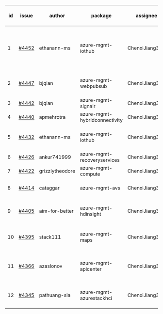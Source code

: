 | id | issue | author | package | assignee | bot advice | created date of issue | target release date | date from target |
| ------ | ------ | ------ | ------ | ------ | ------ | ------ | ------ | :-----: |
| 1 | [#4452](https://github.com/Azure/sdk-release-request/issues/4452) | ethanann-ms | azure-mgmt-iothub | ChenxiJiang333 | duplicated issue  <br> new issue. new comment. MultiAPI | 08-17 | 09-22 |  |
| 2 | [#4447](https://github.com/Azure/sdk-release-request/issues/4447) | bjqian | azure-mgmt-webpubsub | ChenxiJiang333 | multi readme link! HoldOn | 08-17 | 09-22 |  |
| 3 | [#4442](https://github.com/Azure/sdk-release-request/issues/4442) | bjqian | azure-mgmt-signalr | ChenxiJiang333 |  | 08-17 | 09-22 |  |
| 4 | [#4440](https://github.com/Azure/sdk-release-request/issues/4440) | apmehrotra | azure-mgmt-hybridconnectivity | ChenxiJiang333 |  | 08-16 | 09-22 |  |
| 5 | [#4432](https://github.com/Azure/sdk-release-request/issues/4432) | ethanann-ms | azure-mgmt-iothub | ChenxiJiang333 | duplicated issue  <br> new comment. | 08-15 | 09-22 |  |
| 6 | [#4426](https://github.com/Azure/sdk-release-request/issues/4426) | ankur741999 | azure-mgmt-recoveryservices | ChenxiJiang333 |  | 08-14 | 09-22 |  |
| 7 | [#4422](https://github.com/Azure/sdk-release-request/issues/4422) | grizzlytheodore | azure-mgmt-compute | ChenxiJiang333 |  | 08-12 | 09-22 |  |
| 8 | [#4414](https://github.com/Azure/sdk-release-request/issues/4414) | cataggar | azure-mgmt-avs | ChenxiJiang333 | close to release date.  | 08-08 | 08-25 | 1 |
| 9 | [#4405](https://github.com/Azure/sdk-release-request/issues/4405) | aim-for-better | azure-mgmt-hdinsight | ChenxiJiang333 | close to release date.  FirstBeta | 08-08 | 08-25 | 1 |
| 10 | [#4395](https://github.com/Azure/sdk-release-request/issues/4395) | stack111 | azure-mgmt-maps | ChenxiJiang333 | close to release date.  HoldOn | 08-04 | 08-25 | 1 |
| 11 | [#4366](https://github.com/Azure/sdk-release-request/issues/4366) | azaslonov | azure-mgmt-apicenter | ChenxiJiang333 | close to release date.  FirstBeta HoldOn | 07-26 | 08-25 | 1 |
| 12 | [#4345](https://github.com/Azure/sdk-release-request/issues/4345) | pathuang-sia | azure-mgmt-azurestackhci | ChenxiJiang333 | close to release date.  HoldOn | 07-19 | 08-25 | 1 |
